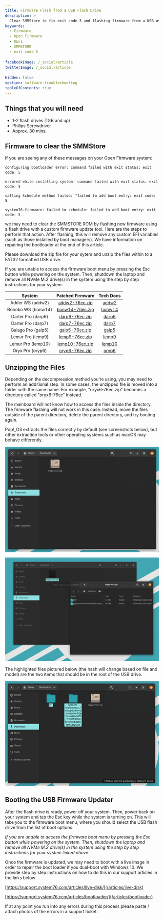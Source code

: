 ```yaml
---
title: Firmware Flash from a USB Flash Drive
description: >
  Clear SMMStore to fix exit code 5 and flashing firmware from a USB using a zip file provided by System76
keywords:
  - Firmware
  - Open Firmware
  - UEFI
  - SMMSTORE
  - exit code 5

facebookImage: /_social/article
twitterImage: /_social/article

hidden: false
section: software-troubleshooting
tableOfContents: true
---
```


## Things that you will need

- 1-2 flash drives (1GB and up)
- Philips Screwdriver
- Approx. 30 mins.

## Firmware to clear the SMMStore

If you are seeing any of these messages on your Open Firmware system:

```
configuring bootloader error: command failed with exit status: exit code: 5
```

```
errored while installing system: command failed with exit status: exit code: 5
```

```
calling Schedule method failed: "failed to add boot entry: exit code: 5
```

```
system76-firmware: failed to schedule: failed to add boot entry: exit code: 5
```

we may need to clear the SMMSTORE ROM by flashing new firmware using a flash drive with a custom firmware update tool. Here are the steps to perform that action. After flashing, this will remove any custom EFI variables (such as those installed by boot managers). We have information on repairing the bootloader at the end of this article.

Please download the zip file for your sytem and unzip the files within to a FAT32 formatted USB drive.

If you are unable to access the firmware boot menu by pressing the Esc button while powering on the system. Then, shutdown the laptop and remove all NVMe M.2 drive(s) in the system using the step by step instructions for your system:

|   System            |              Patched Firmware                             |                                        Tech Docs                                            |
|:-------------------:|:---------------------------------------------------------:|:-------------------------------------------------------------------------------------------:|
| Adder WS  (addw2)   | [addw2-76ec.zip](/files/clear-smmstore/addw2-76ec.zip)    | [addw2](https://tech-docs.system76.com/models/addw2/repairs.html#replacing-an-m2nvme-ssd)   |
| Bonobo WS  (bonw14) | [bonw14-76ec.zip](/files/clear-smmstore/bonw14-76ec.zip)  | [bonw14](https://tech-docs.system76.com/models/bonw14/repairs.html#replacing-an-m2nvme-ssd) |
| Darter Pro (darp6)  | [darp6-76ec.zip](/files/clear-smmstore/darp6-76ec.zip)    | [darp6](https://tech-docs.system76.com/models/darp6/repairs.html#replacing-an-m2nvme-ssd)   |
| Darter Pro (darp7)  | [darp7-76ec.zip](/files/clear-smmstore/darp7-76ec.zip)    | [darp7](https://tech-docs.system76.com/models/darp7/repairs.html#replacing-an-m2nvme-ssd)   |
| Galago Pro (galp5)  | [galp5-76ec.zip](/files/clear-smmstore/galp5-76ec.zip)    | [galp5](https://tech-docs.system76.com/models/galp5/repairs.html#replacing-an-m2nvme-ssd)   |
| Lemur Pro (lemp9)   | [lemp9-76ec.zip](/files/clear-smmstore/lemp9-76ec.zip)    | [lemp9](https://tech-docs.system76.com/models/lemp9/repairs.html#replacing-an-m2nvme-ssd)   |
| Lemur Pro (lemp10)  | [lemp10-76ec.zip](/files/clear-smmstore/lemp10-76ec.zip)  | [lemp10](https://tech-docs.system76.com/models/lemp10/repairs.html#replacing-an-m2nvme-ssd) |
| Oryx Pro (oryp6)    | [oryp6-76ec.zip](/files/clear-smmstore/oryp6-76ec.zip)    | [oryp6](https://tech-docs.system76.com/models/oryp6/repairs.html#replacing-an-m2nvme-ssd)   |

## Unzipping the Files

Depending on the decompression method you're using, you may need to perform an additional step. In some cases, the unzipped file is moved into a folder with the same name. For example, "oryx6-76ec.zip" becomes a directory called "oryx6-76ec" instead.

The mainboard will not know how to access the files inside the directory. The firmware flashing will not work in this case. Instead, move the files outside of the parent directory, delete the parent directory, and try booting again.

Pop!\_OS extracts the files correctly by default (see screenshots below), but other extraction tools or other operating systems such as macOS may behave differently.

![zipfile](/images/open-firmware-smmstore/zipfile.png)

![unzipping](/images/open-firmware-smmstore/unzip-in-progress.png)

The highlighted files pictured below (the hash will change based on file and model) are the two items that should be in the root of the USB drive.

![files-unzipped](/images/open-firmware-smmstore/files-unzipped.png)

## Booting the USB Firmware Updater

After the flash drive is ready, power off your system. Then, power back on your system and tap the Esc key while the system is turning on. This will take you to the firmware boot menu, where you should select the USB flash drive from the list of boot options.

_If you are unable to access the firmware boot menu by pressing the Esc button while powering on the system. Then, shutdown the laptop and remove all NVMe M.2 drive(s) in the system using the step by step instructions for your system linked above_

Once the firmware is updated, we may need to boot with a live image in order to repair the boot loader if you dual-boot with Windows 10. We provide step by step instructions on how to do this in our support articles in the links below:

[https://support.system76.com/articles/live-disk/](/articles/live-disk)

[https://support.system76.com/articles/bootloader/](/articles/bootloader)

If at any point you run into any errors during this process please paste / attach photos of the errors in a support ticket.
